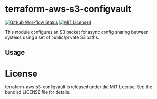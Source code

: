 terraform-aws-s3-configvault
=========

[![GitHub Workflow Status](https://img.shields.io/github/actions/workflow/status/armorfret/terraform-aws-s3-configvault/build.yml?branch=main)](https://github.com/armorfret/terraform-aws-s3-configvault/actions)
[![MIT Licensed](https://img.shields.io/badge/license-MIT-green.svg)](https://tldrlegal.com/license/mit-license)

This module configures an S3 bucket for async config sharing between systems using a set of public/private S3 paths.

## Usage

# License

terraform-aws-s3-configvault is released under the MIT License. See the bundled LICENSE file for details.
